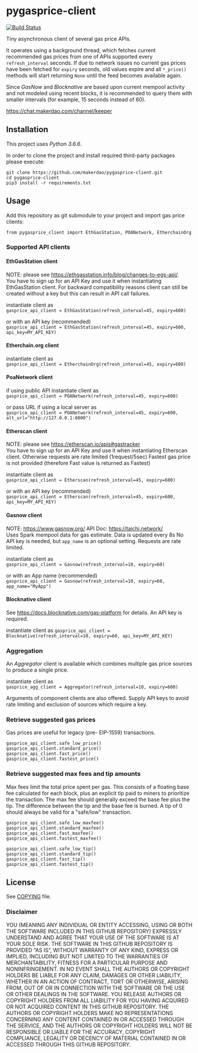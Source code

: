 # pygasprice-client
[![Build Status](https://travis-ci.com/makerdao/pygasprice-client.svg?branch=master)](https://travis-ci.com/makerdao/pygasprice-client)

Tiny asynchronous client of several gas price APIs. 

It operates using a background thread, which fetches current recommended gas prices from one of APIs supported
every `refresh_interval` seconds. If due to network issues no current gas prices have been fetched
for `expiry` seconds, old values expire and all `*_price()` methods will start returning `None` until
the feed becomes available again.

Since _GasNow_ and _Blocknative_ are based upon current mempool activity and not modeled using recent blocks, 
it is recommended to query them with smaller intervals (for example, 15 seconds instead of 60).

<https://chat.makerdao.com/channel/keeper>


## Installation

This project uses *Python 3.6.6*.

In order to clone the project and install required third-party packages please execute:
```
git clone https://github.com/makerdao/pygasprice-client.git
cd pygasprice-client
pip3 install -r requirements.txt
```


## Usage

Add this repository as git submodule to your project and import gas price clients:

`from pygasprice_client import EthGasStation, POANetwork, EtherchainOrg`

### Supported API clients

#### EthGasStation client
NOTE: please see https://ethgasstation.info/blog/changes-to-egs-api/.  
You have to sign up for an API Key and use it when instantiating EthGasStation client. For backward compatibility reasons client can still be created without a key but this can result in API call failures.

instantiate client as  
`gasprice_api_client = EthGasStation(refresh_interval=45, expiry=600)`  

or with an API key (recommended)  
`gasprice_api_client = EthGasStation(refresh_interval=45, expiry=600, api_key=MY_API_KEY)`

#### Etherchain.org client

instantiate client as  
`gasprice_api_client = EtherchainOrg(refresh_interval=45, expiry=600)`

#### PoaNetwork client

if using public API instantiate client as  
`gasprice_api_client = POANetwork(refresh_interval=45, expiry=600)`  

or pass URL if using a local server as  
`gasprice_api_client = POANetwork(refresh_interval=45, expiry=600, alt_url="http://127.0.0.1:8000")`

#### Etherscan client
NOTE: please see https://etherscan.io/apis#gastracker  
You have to sign up for an API Key and use it when instantiating Etherscan client. Otherwise requests are rate limited (1request/5sec)
Fastest gas price is not provided (therefore Fast value is returned as Fastest)

instantiate client as  
`gasprice_api_client = Etherscan(refresh_interval=45, expiry=600)`  

or with an API key (recommended)  
`gasprice_api_client = Etherscan(refresh_interval=45, expiry=600, api_key=MY_API_KEY)`

#### Gasnow client
NOTE: https://www.gasnow.org/ API Doc: https://taichi.network/  
Uses Spark mempool data for gas estimate.  Data is updated every 8s
No API key is needed, but `app_name` is an optional setting.  Requests are rate limited.

instantiate client as  
`gasprice_api_client = Gasnow(refresh_interval=10, expiry=60)`  

or with an App name (recommended)  
`gasprice_api_client = Gasnow(refresh_interval=10, expiry=60, app_name="MyApp")`

#### Blocknative client
See https://docs.blocknative.com/gas-platform for details.  An API key is required.

instantiate client as 
`gasprice_api_client = Blocknative(refresh_interval=10, expiry=60, api_key=MY_API_KEY)`

### Aggregation
An _Aggregator_ client is available which combines multiple gas price sources to produce a single price.

instantiate client as  
`gasprice_agg_client = Aggregator(refresh_interval=10, expiry=600)`

Arguments of component clients are also offered.  Supply API keys to avoid rate limiting and exclusion of sources which 
require a key.

### Retrieve suggested gas prices
Gas prices are useful for legacy (pre- EIP-1559) transactions.

`gasprice_api_client.safe_low_price()`  
`gasprice_api_client.standard_price()`  
`gasprice_api_client.fast_price()`  
`gasprice_api_client.fastest_price()`


### Retrieve suggested max fees and tip amounts
Max fees limit the total price spent per gas.  This consists of a floating base fee calculated for each block, 
plus an explicit tip paid to miners to prioritize the transaction.  The max fee should generally exceed the base fee 
plus the tip.  The difference between the tip and the base fee is burned.  A tip of 0 should always be valid for 
a "safe/low" transaction.

`gasprice_api_client.safe_low_maxfee()`  
`gasprice_api_client.standard_maxfee()`  
`gasprice_api_client.fast_maxfee()`  
`gasprice_api_client.fastest_maxfee()`

`gasprice_api_client.safe_low_tip()`  
`gasprice_api_client.standard_tip()`  
`gasprice_api_client.fast_tip()`  
`gasprice_api_client.fastest_tip()`


## License

See [COPYING](https://github.com/makerdao/ethgasstation-client/blob/master/COPYING) file.


### Disclaimer

YOU (MEANING ANY INDIVIDUAL OR ENTITY ACCESSING, USING OR BOTH THE SOFTWARE INCLUDED IN THIS GITHUB REPOSITORY) EXPRESSLY UNDERSTAND AND AGREE THAT YOUR USE OF THE SOFTWARE IS AT YOUR SOLE RISK.
THE SOFTWARE IN THIS GITHUB REPOSITORY IS PROVIDED “AS IS”, WITHOUT WARRANTY OF ANY KIND, EXPRESS OR IMPLIED, INCLUDING BUT NOT LIMITED TO THE WARRANTIES OF MERCHANTABILITY, FITNESS FOR A PARTICULAR PURPOSE AND NONINFRINGEMENT. IN NO EVENT SHALL THE AUTHORS OR COPYRIGHT HOLDERS BE LIABLE FOR ANY CLAIM, DAMAGES OR OTHER LIABILITY, WHETHER IN AN ACTION OF CONTRACT, TORT OR OTHERWISE, ARISING FROM, OUT OF OR IN CONNECTION WITH THE SOFTWARE OR THE USE OR OTHER DEALINGS IN THE SOFTWARE.
YOU RELEASE AUTHORS OR COPYRIGHT HOLDERS FROM ALL LIABILITY FOR YOU HAVING ACQUIRED OR NOT ACQUIRED CONTENT IN THIS GITHUB REPOSITORY. THE AUTHORS OR COPYRIGHT HOLDERS MAKE NO REPRESENTATIONS CONCERNING ANY CONTENT CONTAINED IN OR ACCESSED THROUGH THE SERVICE, AND THE AUTHORS OR COPYRIGHT HOLDERS WILL NOT BE RESPONSIBLE OR LIABLE FOR THE ACCURACY, COPYRIGHT COMPLIANCE, LEGALITY OR DECENCY OF MATERIAL CONTAINED IN OR ACCESSED THROUGH THIS GITHUB REPOSITORY. 
